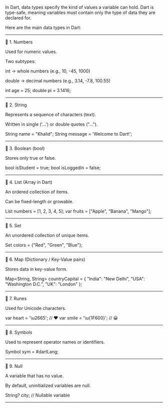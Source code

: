 In Dart, data types specify the kind of values a variable can hold. Dart is type-safe, meaning variables must contain only the type of data they are declared for.

Here are the main data types in Dart:


---

🔹 1. Numbers

Used for numeric values.

Two subtypes:

int → whole numbers (e.g., 10, -45, 1000)

double → decimal numbers (e.g., 3.14, -7.8, 100.55)



int age = 25;
double pi = 3.1416;


---

🔹 2. String

Represents a sequence of characters (text).

Written in single ('...') or double quotes ("...").


String name = "Khalid";
String message = 'Welcome to Dart!';


---

🔹 3. Boolean (bool)

Stores only true or false.


bool isStudent = true;
bool isLoggedIn = false;


---

🔹 4. List (Array in Dart)

An ordered collection of items.

Can be fixed-length or growable.


List<int> numbers = [1, 2, 3, 4, 5];
var fruits = ["Apple", "Banana", "Mango"];


---

🔹 5. Set

An unordered collection of unique items.


Set<String> colors = {"Red", "Green", "Blue"};


---

🔹 6. Map (Dictionary / Key-Value pairs)

Stores data in key-value form.


Map<String, String> countryCapital = {
  "India": "New Delhi",
  "USA": "Washington D.C.",
  "UK": "London"
};


---

🔹 7. Runes

Used for Unicode characters.


var heart = '\u2665';   // ♥
var smile = '\u{1F600}'; // 😀


---

🔹 8. Symbols

Used to represent operator names or identifiers.


Symbol sym = #dartLang;


---

🔹 9. Null

A variable that has no value.

By default, uninitialized variables are null.


String? city; // Nullable variable


---
